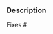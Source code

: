 ### Description

<!-- Enter the PR Description -->


<!-- IMPORTANT: You must add a Fixes #<issue_number> in order for this PR to be reviewed and pass the CI tests

Eg: Fixes #1234.
    closes #4444.
    Resolves #2323.
 -->

Fixes #
